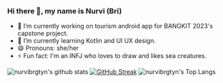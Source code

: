 ### Hi there 👋, my name is Nurvi (Bri)

- 🔭 I’m currently working on tourism android app for BANGKIT 2023's capstone project. 
- 🌱 I’m currently learning Kotlin and UI UX design. 
- 😄 Pronouns: she/her 
- ⚡ Fun fact: I'm an INFJ who loves to draw and likes sea creatures. 

![nurvibrgtyn's github stats](https://github-readme-stats.vercel.app/api?username=nurvibrgtyn&show_icons=truen&theme=dracula&card_width=400)
[![GitHub Streak](https://github-readme-streak-stats.herokuapp.com?user=nurvibrgtyn&theme=dracula&card_width=400)](https://git.io/streak-stats)
![nurvibrgtyn's Top Langs](https://github-readme-stats.vercel.app/api/top-langs/?username=nurvibrgtyn&theme=dracula&layout=compact)
